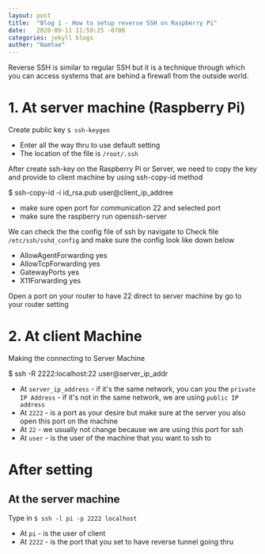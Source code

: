 ```yaml
---
layout: post
title:  "Blog 1 - How to setup reverse SSH on Raspberry Pi"
date:   2020-09-11 11:59:25 -0700
categories: jekyll blogs
auther: "Namtae"
---
```


Reverse SSH is similar to regular SSH but it is a technique through which you can access systems that are behind a firewall from the outside world.

<h1>1. At server machine (Raspberry Pi)</h1>
<p>Create public key <code>$ ssh-keygen </code></p>
<ul>
    <li>Enter all the way thru to use default setting</li>
    <li>The location of the file is <code>/root/.ssh</code></li>
</ul>
<p> After create ssh-key on the Raspberry Pi or Server, we need to copy the key and provide to client machine by using ssh-copy-id method </p>

$ ssh-copy-id -i id_rsa.pub user@client_ip_addree

<ul>
    <li>make sure open port for communication 22 and selected port</li>
    <li>make sure the raspberry run openssh-server</li>
</ul>
<p> We can check the the config file of ssh by navigate to  
    Check file <code>/etc/ssh/sshd_config</code> and make sure the config look like down below </p>
<ul>
    <li>AllowAgentForwarding yes</li>
    <li>AllowTcpForwarding yes </li>
    <li>GatewayPorts yes</li>
    <li>X11Forwarding yes </li>
</ul>

<p>Open a port on your router to have 22 direct to server machine by go to your router setting</p>



<h1>2. At client Machine</h1>
<p> Making the connecting to Server Machine </p>

$ ssh -R 2222:localhost:22 user@server_ip_addr

<ul>    
    <li>At <code>server_ip_address</code> 
    - if it's the same network, you can you the <code>private IP Address</code>
    - if it's not in the same network, we are using <code>public IP address</code> </li>
    <li>At	<code>2222</code>	- is a port as your desire but make sure at the server you also open this port on the machine</li>
    <li>At 	<code>22</code>	- we usually not change because we are using this port for ssh</li>
    <li>At 	<code>user</code>	- is the user of the machine that you want to ssh to</li>
</ul>
<h1>After setting </h1>
<h2>At the server machine </h2>
<p>Type in <code>$ ssh -l pi -p 2222 localhost </code> </p>
<ul>
    <li>At	<code>pi</code>	- is the user of client</li> 
    <li>At	<code>2222</code>	- is the port that you set to have reverse tunnel going thru </li>
</ul>
